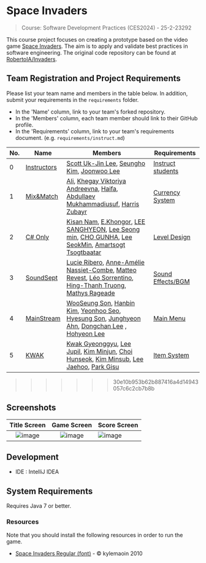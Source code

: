 # Space Invaders

> Course: Software Development Practices (CES2024) - 25-2-23292

This course project focuses on creating a prototype based on the video game [Space Invaders](https://en.wikipedia.org/wiki/Space_Invaders). The aim is to apply and validate best practices in software engineering. The original code repository can be found at [RobertoIA/Invaders](https://github.com/RobertoIA/Invaders).

## Team Registration and Project Requirements

Please list your team name and members in the table below. In addition, submit your requirements in the `requirements` folder.

- In the 'Name' column, link to your team's forked repository.
- In the 'Members' column, each team member should link to their GitHub profile.
- In the 'Requirements' column, link to your team's requirements document. (e.g. `requirements/instruct.md`)

| No. | Name                                                                        | Members                                                                                                                                                                                                                                                                                                                           | Requirements                                |
|-----|-----------------------------------------------------------------------------|-----------------------------------------------------------------------------------------------------------------------------------------------------------------------------------------------------------------------------------------------------------------------------------------------------------------------------------|---------------------------------------------|
| 0   | [Instructors](https://github.com/PurpleBananass/PurpleBananass)             | [Scott Uk-Jin Lee](https://github.com/scottukjinlee/scottukjinlee), [Seungho Kim](https://github.com/oh-gnues/oh-gnues), [Joonwoo Lee](https://github.com/PurpleBananass/PurpleBananass)                                                                                                                                          | [Instruct students](teams/instruct.md)      |
| 1   | [Mix&Match](https://github.com/aliraif/Invaders-SDP-23292)                  | [Ali](https;//github.com/aliraif), [Khegay Viktoriya Andreevna](https://github.com/Hosy0909), [Haifa](https://github.com/ainardini), [Abdullaev Mukhammadiusuf](https://github.com/httpyusf), [Harris Zubayr](https://github.com/harriszbyr)                                                                                      | [Currency System](teams/MixAndMatch.md)     |
| 2   | [C# Only](https://github.com/Invaders-SDP-C-only/Invaders-SDP-23292-Csonly) | [Kisan Nam](https://github.com/soumt-r), [E.Khongor](https://github.com/spicytortillabn), [LEE SANGHYEON](https://github.com/rudwnl), [Lee Seong min](https://github.com/lookback03), [CHO GUNHA](https://github.com/GUNHA96), [Lee SeokMin](https://github.com/seokmin04), [Amartsogt Tsogtbaatar](https://github.com/Amraa-gif) | [Level Design](teams/csonly_leveldesign.md) |
| 3   | [SoundSept](https://github.com/R4gM4/Invaders-SDP-23292)                    | [Lucie Ribero](https://github.com/lucie-rib), [Anne-Amélie Nassiet-Combe](https://github.com/anne-amelie), [Matteo Revest](https://github.com/LughenWolf), [Léo Sorrentino](https://github.com/Leo231004), [Hing-Thanh Truong](https://github.com/hing-thanh), [Mathys Rageade](https://github.com/R4gM4)                         | [Sound Effects/BGM](teams/SoundSept.md)     |
| 4   | [MainStream](https://github.com/s-vvic/Invaders-SDP-23292)      | [WooSeung Son](https://github.com/s-vvic), [Hanbin Kim](https://github.com/khb7), [Yeonhoo Seo](https://github.com/lable7737), [Hyesung Son](https://github.com/s0nh), [Junghyeon Ahn](https://github.com/sei953), [Dongchan Lee](https://github.com/kkokkiyo) , [Hohyeon Lee](https://github.com/positivelhh)| [Main Menu](teams/MainStream.md)        |
| 5   | [KWAK](https://github.com/jpltask/Invaders-SDP-23292.git) | [Kwak Gyeonggyu](https://github.com/KINer0515), [Lee Jupil](https://github.com/jpltask), [Kim Minjun](https://github.com/popcorn77), [Choi Hunseok](https://github.com/saiam12), [Kim Minsub](https://github.com/GarlicCook), [Lee Jaehoo](https://github.com/msssggg3-14), [Park Gisu](https://github.com/parkgisu) | [Item System](teams/KWAK.md) |


>>>>>>> 30e10b953b62b887416a4d14943057c6c2cb7b8b


## Screenshots

Title Screen               |  Game Screen              | Score Screen
:-------------------------:|:-------------------------:|:---------
![image](https://user-images.githubusercontent.com/69495129/136980139-7ad6adab-3f11-4711-b0a6-341080aa3361.png)   |  ![image](https://user-images.githubusercontent.com/69495129/136980236-c5d9ef85-f09a-47a7-b9d9-948f7b624002.png)|![image](https://user-images.githubusercontent.com/69495129/136980681-93dcadaf-08cb-48d8-90c9-68c651a115c9.png)


## Development

- IDE : IntelliJ IDEA

## System Requirements
Requires Java 7 or better.

### Resources

Note that you should install the following resources in order to run the game.


- [Space Invaders Regular (font)](http://www.fonts2u.com/space-invaders-regular.font) - &copy; kylemaoin 2010
